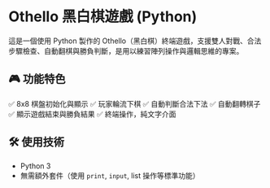 
# Othello 黑白棋遊戲 (Python)

這是一個使用 Python 製作的 Othello（黑白棋）終端遊戲，支援雙人對戰、合法步驟檢查、自動翻棋與勝負判斷，是用以練習陣列操作與邏輯思維的專案。

## 🎮 功能特色

 ✅ 8x8 棋盤初始化與顯示
 ✅ 玩家輪流下棋
 ✅ 自動判斷合法下法
 ✅ 自動翻轉棋子
 ✅ 顯示遊戲結束與勝負結果
 ✅ 終端操作，純文字介面

## 🛠️ 使用技術

- Python 3
- 無需額外套件（使用 `print`, `input`, list 操作等標準功能）
